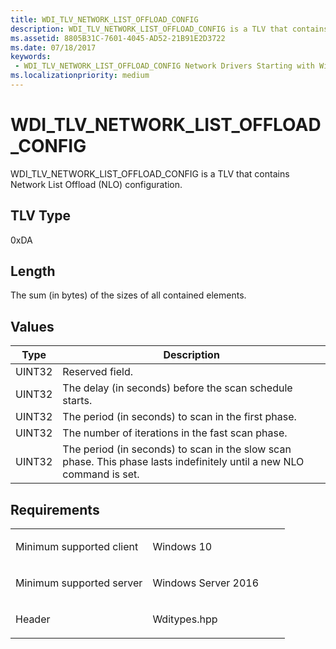 ```yaml
---
title: WDI_TLV_NETWORK_LIST_OFFLOAD_CONFIG
description: WDI_TLV_NETWORK_LIST_OFFLOAD_CONFIG is a TLV that contains Network List Offload (NLO) configuration.
ms.assetid: 8805B31C-7601-4045-AD52-21B91E2D3722
ms.date: 07/18/2017
keywords:
 - WDI_TLV_NETWORK_LIST_OFFLOAD_CONFIG Network Drivers Starting with Windows Vista
ms.localizationpriority: medium
---
```


# WDI\_TLV\_NETWORK\_LIST\_OFFLOAD\_CONFIG


WDI\_TLV\_NETWORK\_LIST\_OFFLOAD\_CONFIG is a TLV that contains Network List Offload (NLO) configuration.

## TLV Type


0xDA

## Length


The sum (in bytes) of the sizes of all contained elements.

## Values


| Type   | Description                                                                                                           |
|--------|-----------------------------------------------------------------------------------------------------------------------|
| UINT32 | Reserved field.                                                                                                       |
| UINT32 | The delay (in seconds) before the scan schedule starts.                                                               |
| UINT32 | The period (in seconds) to scan in the first phase.                                                                   |
| UINT32 | The number of iterations in the fast scan phase.                                                                      |
| UINT32 | The period (in seconds) to scan in the slow scan phase. This phase lasts indefinitely until a new NLO command is set. |

 

Requirements
------------

<table>
<colgroup>
<col width="50%" />
<col width="50%" />
</colgroup>
<tbody>
<tr class="odd">
<td><p>Minimum supported client</p></td>
<td><p>Windows 10</p></td>
</tr>
<tr class="even">
<td><p>Minimum supported server</p></td>
<td><p>Windows Server 2016</p></td>
</tr>
<tr class="odd">
<td><p>Header</p></td>
<td>Wditypes.hpp</td>
</tr>
</tbody>
</table>

 

 




